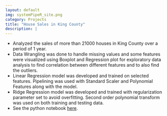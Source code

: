 ```yaml
---
layout: default
img: systemPipeR_site.png
category: Projects
title: "House Sales in King County"
description: |
---
```


* Analyzed the sales of more than 21000 houses in King County over a period of 1 year.
* Data Wrangling was done to handle missing values and some features were visualized using Boxplot and Regression plot for exploratory data analysis to find correlation between different features and to also find the outliers.
* Linear Regression model was developed and trained on selected features. Pipelining was used with Standard Scaler and Polynomial Features along with the model.
* Ridge Regression model was developed and trained with regularization parameter set to avoid overfitting. Second order polynomial transform was used on both training and testing data.
* See the python notebook [here](https://dataplatform.cloud.ibm.com/analytics/notebooks/v2/313ac917-77e3-448c-843c-646497c443eb?projectid=d2c43e16-dc95-4088-adee-31ce7bf86895&context=wdp). 
